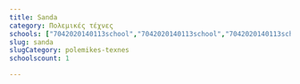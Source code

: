 ```yaml
---
title: Sanda
category: Πολεμικές τέχνες
schools: ["7042020140113school","7042020140113school","7042020140113school","7042020140113school"]
slug: sanda
slugCategory: polemikes-texnes
schoolscount: 1

---
```




